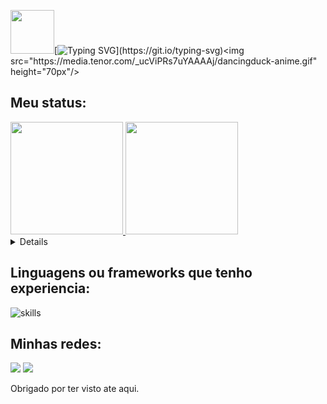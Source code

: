 <img src="https://media.tenor.com/_ucViPRs7uYAAAAj/dancingduck-anime.gif" height="70px"/>[![Typing SVG](https://readme-typing-svg.demolab.com?font=Press+Start+2P&size=18&duration=3000&pause=1000&color=0D65DC&center=true&vCenter=true&width=435&lines=Ol%C3%A1%2C+me+chamo+Gustavo!;Bem-vindo+ao+meu+Github!)](https://git.io/typing-svg)<img src="https://media.tenor.com/_ucViPRs7uYAAAAj/dancingduck-anime.gif" height="70px"/>

## Meu status:
<div>
  <a href="https://github.com/gustavo2417">
  <img height="180em" src="https://github-readme-stats.vercel.app/api/top-langs/?username=gustavo2417&layout=compact&langs_count=7&theme=tokyonight"/>
  <img height="180em" src="https://github-readme-stats.vercel.app/api?username=gustavo2417&show_icons=true&theme=tokyonight&include_all_commits=true&count_private=true"/>
</div>
  

<details close>
  <summary><h2> Meus principais Projetos: </h2></summary>
   <ul>
     <li>⚽️ <a href="https://github.com/gustavo2417/TFC">TFC</a> ⚽️</li>
     <li>🎵️ <a href="https://github.com/gustavo2417/TrybeTunes">TrybeTunes</a> 🎵️</li>
     <li>👨‍💻️ <a href="https://github.com/gustavo2417/Algoritmos">Algoritmos</a> 👨‍💻️</li>
     <li>💫️ <a href="https://github.com/gustavo2417/solar-system">Sistema solar</a> 💫️</li>
     <li>⚒️ <a href="https://github.com/gustavo2417/trybesmith">TrybeSmith</a> ⚒️</li>
     <li>🤳️ <a href="https://github.com/gustavo2417/Blogs-api">Api de Blogs</a> 🤳️</li>
   </ul>
</details close> 

 ## Linguagens ou frameworks que tenho experiencia:

![skills](https://skillicons.dev/icons?i=html,css,js,ts,nodejs,react,mongodb,mysql,py,git,docker)
  
## Minhas redes:
  
<a href="https://www.linkedin.com/in/gustavo-da-rocha-lopes-dev"><img src="https://img.shields.io/badge/LinkedIn-0077B5?style=for-the-badge&logo=linkedin&logoColor=white" /></a>
<a href="mailto:gustavodarocha241@gmail.com" /><img src="https://img.shields.io/badge/-Gmail-D14836?style=for-the-badge&logo=Gmail&logoColor=white" /></a>

<p> Obrigado por ter visto ate aqui. </p>
